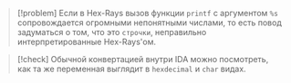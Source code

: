 
> [!problem] 
> Если в Hex-Rays вызов функции `printf` с аргументом `%s` сопровождается огромными непонятными числами, то есть повод задуматься о том, что это `строчки`, неправильно интерпретированные Hex-Rays'ом.

> [!check] 
> Обычной конвертацией внутри IDA можно посмотреть, как та же переменная выглядит в `hexdecimal` и `char` видах.



